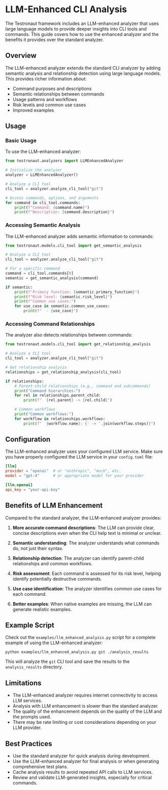 # LLM-Enhanced CLI Analysis

The Testronaut framework includes an LLM-enhanced analyzer that uses large language models to provide deeper insights into CLI tools and commands. This guide covers how to use the enhanced analyzer and the benefits it provides over the standard analyzer.

## Overview

The LLM-enhanced analyzer extends the standard CLI analyzer by adding semantic analysis and relationship detection using large language models. This provides richer information about:

- Command purposes and descriptions
- Semantic relationships between commands
- Usage patterns and workflows
- Risk levels and common use cases
- Improved examples

## Usage

### Basic Usage

To use the LLM-enhanced analyzer:

```python
from testronaut.analyzers import LLMEnhancedAnalyzer

# Initialize the analyzer
analyzer = LLMEnhancedAnalyzer()

# Analyze a CLI tool
cli_tool = analyzer.analyze_cli_tool("git")

# Access commands, options, and arguments
for command in cli_tool.commands:
    print(f"Command: {command.name}")
    print(f"Description: {command.description}")
```

### Accessing Semantic Analysis

The LLM-enhanced analyzer adds semantic information to commands:

```python
from testronaut.models.cli_tool import get_semantic_analysis

# Analyze a CLI tool
cli_tool = analyzer.analyze_cli_tool("git")

# For a specific command
command = cli_tool.commands[0]
semantic = get_semantic_analysis(command)

if semantic:
    print(f"Primary function: {semantic.primary_function}")
    print(f"Risk level: {semantic.risk_level}")
    print(f"Common use cases:")
    for use_case in semantic.common_use_cases:
        print(f"  - {use_case}")
```

### Accessing Command Relationships

The analyzer also detects relationships between commands:

```python
from testronaut.models.cli_tool import get_relationship_analysis

# Analyze a CLI tool
cli_tool = analyzer.analyze_cli_tool("git")

# Get relationship analysis
relationships = get_relationship_analysis(cli_tool)

if relationships:
    # Parent-child relationships (e.g., command and subcommands)
    print("Command hierarchies:")
    for rel in relationships.parent_child:
        print(f"  {rel.parent} -> {rel.child}")

    # Common workflows
    print("Common workflows:")
    for workflow in relationships.workflows:
        print(f"  {workflow.name}: {' -> '.join(workflow.steps)}")
```

## Configuration

The LLM-enhanced analyzer uses your configured LLM service. Make sure you have properly configured the LLM service in your `config.toml` file:

```toml
[llm]
provider = "openai"  # or "anthropic", "mock", etc.
model = "gpt-4"      # or appropriate model for your provider

[llm.openai]
api_key = "your-api-key"
```

## Benefits of LLM Enhancement

Compared to the standard analyzer, the LLM-enhanced analyzer provides:

1. **More accurate command descriptions**: The LLM can provide clear, concise descriptions even when the CLI help text is minimal or unclear.

2. **Semantic understanding**: The analyzer understands what commands do, not just their syntax.

3. **Relationship detection**: The analyzer can identify parent-child relationships and common workflows.

4. **Risk assessment**: Each command is assessed for its risk level, helping identify potentially destructive commands.

5. **Use case identification**: The analyzer identifies common use cases for each command.

6. **Better examples**: When native examples are missing, the LLM can generate realistic examples.

## Example Script

Check out the `examples/llm_enhanced_analysis.py` script for a complete example of using the LLM-enhanced analyzer:

```
python examples/llm_enhanced_analysis.py git ./analysis_results
```

This will analyze the `git` CLI tool and save the results to the `analysis_results` directory.

## Limitations

- The LLM-enhanced analyzer requires internet connectivity to access LLM services.
- Analysis with LLM enhancement is slower than the standard analyzer.
- The quality of the enhancement depends on the quality of the LLM and the prompts used.
- There may be rate limiting or cost considerations depending on your LLM provider.

## Best Practices

- Use the standard analyzer for quick analysis during development.
- Use the LLM-enhanced analyzer for final analysis or when generating comprehensive test plans.
- Cache analysis results to avoid repeated API calls to LLM services.
- Review and validate LLM-generated insights, especially for critical commands.